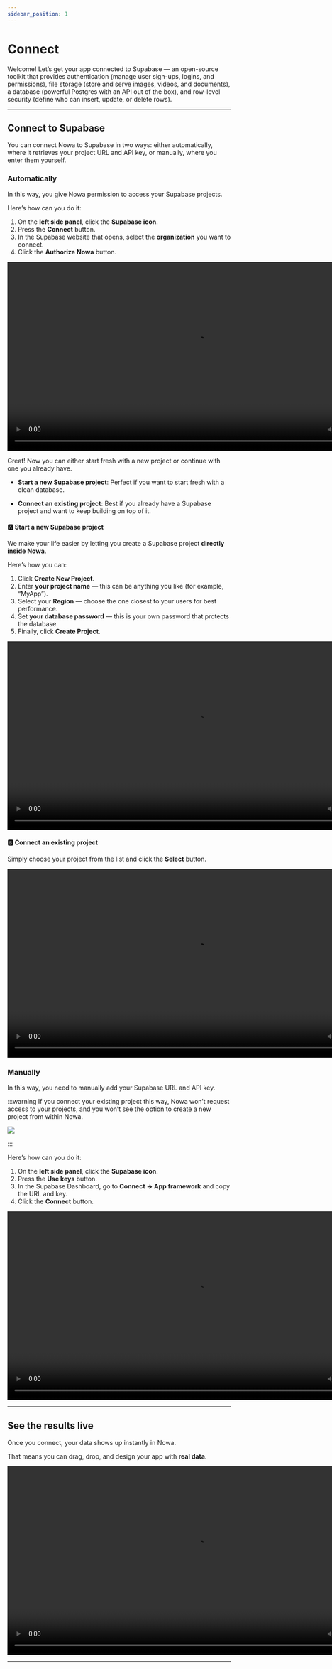 ```yaml
---
sidebar_position: 1
---
```


# Connect

Welcome! Let’s get your app connected to Supabase — an open-source toolkit that provides authentication (manage user sign-ups, logins, and permissions), file storage (store and serve images, videos, and documents), a database (powerful Postgres with an API out of the box), and row-level security (define who can insert, update, or delete rows).

---

## Connect to Supabase

You can connect Nowa to Supabase in two ways: either automatically, where it retrieves your project URL and API key, or manually, where you enter them yourself.

### Automatically 

In this way, you give Nowa permission to access your Supabase projects.

Here’s how can you do it:  
1. On the **left side panel**, click the **Supabase icon**.  
2. Press the **Connect** button.  
3. In the Supabase website that opens, select the **organization** you want to connect.  
4. Click the **Authorize Nowa** button.  

<video controls width="850">
  <source src="/videos/supabase/1.webm" type="video/mp4" />
  Your browser does not support the video tag.
</video>

Great! Now you can either start fresh with a new project or continue with one you already have.

- **Start a new Supabase project**: Perfect if you want to start fresh with a clean database.

- **Connect an existing project**: Best if you already have a Supabase project and want to keep building on top of it.


#### 🅰️ Start a new Supabase project 

We make your life easier by letting you create a Supabase project **directly inside Nowa**.

Here’s how you can:  
1. Click **Create New Project**.  
2. Enter **your project name** — this can be anything you like (for example, “MyApp”).  
3. Select your **Region** — choose the one closest to your users for best performance.  
4. Set **your database password** — this is your own password that protects the database. 
5. Finally, click **Create Project**.  

<video controls width="850">
  <source src="/videos/supabase/createproject.webm" type="video/mp4" />
  Your browser does not support the video tag.
</video>

#### 🅱️ Connect an existing project    
Simply choose your project from the list and click the **Select** button.

<video controls width="850">
  <source src="/videos/supabase/selectproject.webm" type="video/mp4" />
  Your browser does not support the video tag.
</video> 

### Manually

In this way, you need to manually add your Supabase URL and API key.

:::warning
If you connect your existing project this way, Nowa won’t request access to your projects, and you won’t see the option to create a new project from within Nowa.

![](/img/supabase/manual.jpg)

:::

Here’s how can you do it:

1. On the **left side panel**, click the **Supabase icon**.  
2. Press the **Use keys** button.  
3. In the Supabase Dashboard, go to **Connect → App framework** and copy the URL and key.  
4. Click the **Connect** button.  

<video controls width="850">
  <source src="/videos/supabase/connectmanual.webm" type="video/mp4" />
  Your browser does not support the video tag.
</video>

---


## See the results live  
Once you connect, your data shows up instantly in Nowa. 
 
That means you can drag, drop, and design your app with **real data**.  

<video controls width="850">
  <source src="/videos/supabase/3.webm" type="video/mp4" />
  Your browser does not support the video tag.
</video>

---